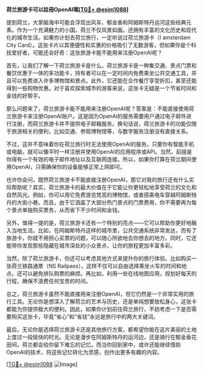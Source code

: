 **荷兰旅游卡可以註冊OpenAI嗎[[TG💪+ @esim1088](https://t.me/s/esim1088)]**

提到荷兰，大家脑海中可能会浮现出风车、郁金香和阿姆斯特丹运河这些经典元素。作为一个充满魅力的小国，荷兰不仅风景如画，还拥有丰富的文化历史和现代化的城市生活。如果你计划去荷兰旅行，一定听说过荷兰旅游卡（I amsterdam City Card）。这张卡片以其便捷性和实惠的价格吸引了无数游客，但如果你是个科技爱好者，可能还会好奇：这张旅游卡能不能用来注册OpenAI呢？

首先，让我们了解一下荷兰旅游卡是什么。荷兰旅游卡是一种集交通、景点门票和餐饮优惠于一体的多功能卡，持有者可以在一定时间内免费乘坐公共交通工具，并且可以免费进入许多博物馆和景点。此外，它还能在合作餐厅享受折扣，甚至还能得到一些购物优惠。对于喜欢探索城市的游客来说，这张卡无疑是一个节省时间和金钱的好帮手。

那么问题来了，荷兰旅游卡能不能用来注册OpenAI呢？答案是：不能直接使用荷兰旅游卡来注册OpenAI账户。这是因为OpenAI的服务需要用户通过电子邮件进行注册，而荷兰旅游卡并不提供电子邮箱服务。换句话说，荷兰旅游卡的功能仅限于旅游相关的便利，比如交通、参观博物馆等，与数字服务注册没有直接关系。

不过，这并不意味着你在荷兰旅行时无法使用OpenAI的服务。只要你有智能手机或电脑，就可以像平时一样注册并使用OpenAI的应用程序或API。当然，前提是你得有一个有效的电子邮件地址以及互联网连接。所以，如果你打算在荷兰期间使用OpenAI，只需确保你的设备能够正常上网即可。

也许你会问，既然荷兰旅游卡不能直接注册OpenAI，那它对我的旅行还有什么实际帮助呢？其实，荷兰旅游卡的最大价值在于它能让你更轻松地享受荷兰的文化和自然风光。例如，你可以用它免费游览梵高的博物馆，或者搭乘电车穿越阿姆斯特丹的大街小巷。而且，由于它涵盖了大部分热门景点的门票费用，你不需要再为每个景点单独购买票务，从而省下不少时间和金钱。

另外，值得一提的是，荷兰旅游卡还有一个特别的亮点——它可以帮助你更好地融入当地生活。比如，在阿姆斯特丹这样的城市里，公共交通系统非常发达，而有了旅游卡，你就不用担心买票的问题，可以随心所欲地去你想去的地方。同时，它还能带你发现那些隐藏在城市深处的小众景点，让你的旅程更加丰富多彩。

当然，除了荷兰旅游卡，你还可以考虑其他方式来提升你的旅行体验。比如购买一张荷兰铁路通票（NS Railpass），这样不仅可以自由选择乘坐火车的时间和地点，还可以避免排队购票的麻烦。再比如，利用一些在线地图应用，规划好每天的行程，确保不浪费任何宝贵的时间。

总之，荷兰旅游卡虽然不能直接用来注册OpenAI，但它仍然是一个非常实用的旅行工具。无论你是想深入了解荷兰的艺术与历史，还是单纯想要放松身心，这张卡都能为你提供极大的便利。因此，如果你计划前往荷兰旅行，不妨考虑一下是否需要购买这张卡，毕竟“省心”和“省钱”永远是旅行中的两大关键词。

最后，无论你是选择荷兰旅游卡还是其他旅行方案，都希望你能在这片美丽的土地上度过一段愉快的时光。无论是漫步在阿姆斯特丹的运河边，还是骑行在郁金香花田间，荷兰都会给你留下难忘的记忆。而当你回到家中，或许还能继续借助OpenAI的技术，将这些记忆转化为灵感，创作出更多有趣的内容。

[[TG💪+ @esim1088](https://t.me/s/esim1088) ![Image](https://i.postimg.cc/4NQfJmqS/Snipaste-2025-05-13-00-14-12.png)]